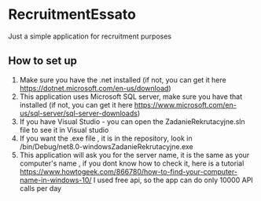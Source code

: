 # RecruitmentEssato
 Just a simple application for recruitment purposes



How to set up 
----------------------------------------------------------------------
1. Make sure you have the .net installed (if not, you can get it here https://dotnet.microsoft.com/en-us/download)
2. This application uses Microsoft SQL server, make sure you have that installed (if not, you can get it here https://www.microsoft.com/en-us/sql-server/sql-server-downloads)
3. If you have Visual Studio - you can open the ZadanieRekrutacyjne.sln file to see it in Visual studio
4. If you want the .exe file , it is in the repository, look in /bin/Debug/net8.0-windowsZadanieRekrutacyjne.exe
5. This application will ask you for the server name, it is the same as your computer's name , if you dont know how to check it, here is a tutorial https://www.howtogeek.com/866780/how-to-find-your-computer-name-in-windows-10/
   I used free api, so the app can do only 10000 API calls per day 
